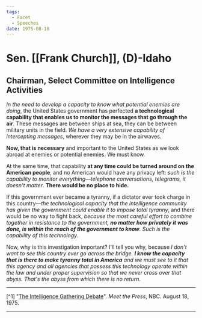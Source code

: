 ```yaml
---
tags:
  - Facet
  - Speeches
date: 1975-08-18
---
```

# Sen. [[Frank Church]], (D)-Idaho
## Chairman, Select Committee on Intelligence Activities

*In the need to develop a capacity to know what potential enemies are doing*, the United States government has perfected **a technological capability that enables us to monitor the messages that go through the air**. These messages are between ships at sea, they can be between military units in the field. *We have a very extensive capability of intercepting messages*, wherever they may be in the airwaves.

**Now, that is necessary** and important to the United States as we look abroad at enemies or potential enemies. We must know. 

At the same time, that capability **at any time could be turned around on the American people**, and no American would have any privacy left: *such is the capability to monitor everything—telephone conversations, telegrams, it doesn't matter*. **There would be no place to hide.**

If this government ever became a tyranny, if a dictator ever took charge in this country—*the technological capacity that the intelligence community has given the government could enable it to impose total tyranny*, and there would be no way to fight back, *because the most careful effort to combine together in resistance to the government, **no matter how privately it was done, is within the reach of the government to know**. Such is the capability of this technology*. 

Now, why is this investigation important? I'll tell you why, because *I don't want to see this country ever go across the bridge. **I know the capacity that is there to make tyranny total in America** and we must see to it that this agency and all agencies that possess this technology operate within the law and under proper supervision so that we never cross over that abyss. That's the abyss from which there is no return*.

---

[^1] "[The Intelligence Gathering Debate](https://www.youtube.com/watch?v=YAG1N4a84Dk)". *Meet the Press*, NBC. August 18, 1975.

---